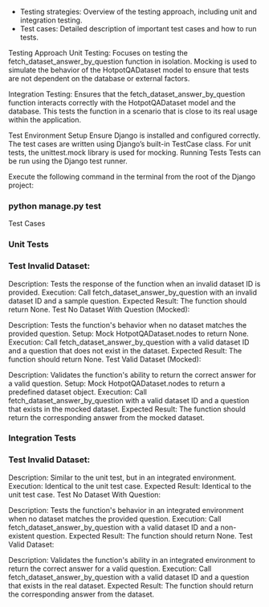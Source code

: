 - Testing strategies: Overview of the testing approach, including unit and integration testing.
- Test cases: Detailed description of important test cases and how to run tests.

Testing Approach
Unit Testing: Focuses on testing the fetch_dataset_answer_by_question function in isolation. Mocking is used to simulate the behavior of the HotpotQADataset model to ensure that tests are not dependent on the database or external factors.

Integration Testing: Ensures that the fetch_dataset_answer_by_question function interacts correctly with the HotpotQADataset model and the database. This tests the function in a scenario that is close to its real usage within the application.

Test Environment Setup
Ensure Django is installed and configured correctly.
The test cases are written using Django’s built-in TestCase class.
For unit tests, the unittest.mock library is used for mocking.
Running Tests
Tests can be run using the Django test runner. 

Execute the following command in the terminal from the root of the Django project:

### python manage.py test


Test Cases

### Unit Tests
### Test Invalid Dataset:

Description: Tests the response of the function when an invalid dataset ID is provided.
Execution: Call fetch_dataset_answer_by_question with an invalid dataset ID and a sample question.
Expected Result: The function should return None.
Test No Dataset With Question (Mocked):

Description: Tests the function's behavior when no dataset matches the provided question.
Setup: Mock HotpotQADataset.nodes to return None.
Execution: Call fetch_dataset_answer_by_question with a valid dataset ID and a question that does not exist in the dataset.
Expected Result: The function should return None.
Test Valid Dataset (Mocked):

Description: Validates the function's ability to return the correct answer for a valid question.
Setup: Mock HotpotQADataset.nodes to return a predefined dataset object.
Execution: Call fetch_dataset_answer_by_question with a valid dataset ID and a question that exists in the mocked dataset.
Expected Result: The function should return the corresponding answer from the mocked dataset.



### Integration Tests
### Test Invalid Dataset:

Description: 
Similar to the unit test, but in an integrated environment.
Execution: 
Identical to the unit test case.
Expected Result: 
Identical to the unit test case.
Test No Dataset With Question:

Description: Tests the function's behavior in an integrated environment when no dataset matches the provided question.
Execution: Call fetch_dataset_answer_by_question with a valid dataset ID and a non-existent question.
Expected Result: The function should return None.
Test Valid Dataset:

Description: Validates the function's ability in an integrated environment to return the correct answer for a valid question.
Execution: Call fetch_dataset_answer_by_question with a valid dataset ID and a question that exists in the real dataset.
Expected Result: The function should return the corresponding answer from the dataset.